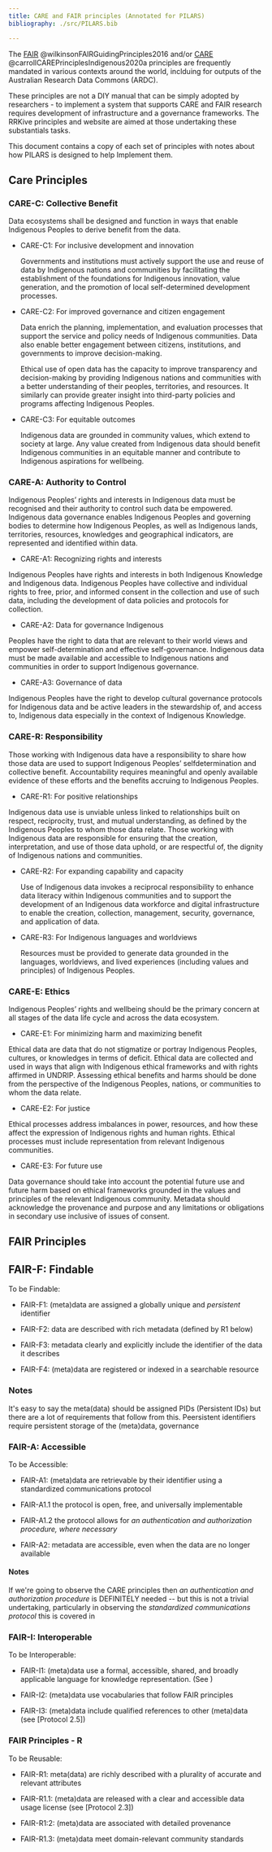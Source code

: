 ```yaml
---
title: CARE and FAIR principles (Annotated for PILARS)
bibliography: ./src/PILARS.bib

---
```


The [FAIR](https://www.nature.com/articles/sdata201618) @wilkinsonFAIRGuidingPrinciples2016  and/or [CARE](https://static1.squarespace.com/static/5d3799de845604000199cd24/t/6397b363b502ff481fce6baf/1670886246948/CARE%2BPrinciples_One%2BPagers%2BFINAL_Oct_17_2019.pdf) @carrollCAREPrinciplesIndigenous2020a principles are frequently mandated in various contexts around the world, inclduing for outputs of the Australian Research Data Commons (ARDC).

These principles are not a DIY manual that can be simply adopted by researchers - to implement a system that supports CARE and FAIR research requires development of infrastructure and a governance frameworks. The RRKive principles and website are aimed at those undertaking these substantials tasks.

This document contains a copy of each set of principles with notes about how PILARS is designed to help Implement them.


## Care Principles

<a name="CARE-C"> </a>


###  CARE-C: Collective Benefit 

Data ecosystems shall be designed and function in ways that enable Indigenous Peoples to derive benefit from the data.

-  CARE-C1: 	For inclusive development and innovation 

   Governments and institutions must actively support the use and reuse of data by Indigenous nations and communities by facilitating the establishment of the foundations for Indigenous innovation, value generation, and the promotion of local self-determined development processes.

-  CARE-C2: 	For improved governance and citizen engagement 

    Data enrich the planning, implementation, and evaluation processes that support the service and policy needs of Indigenous communities. Data also enable better engagement between citizens, institutions, and governments to improve decision-making. 

    Ethical use of open data has the capacity to improve transparency and decision-making by providing Indigenous nations and communities with a better understanding of their peoples, territories, and resources. It similarly can provide greater insight into third-party policies and programs affecting Indigenous Peoples. 

- CARE-C3: 	For equitable outcomes 

   Indigenous data are grounded in community values, which extend to society at large. Any value created from Indigenous data should benefit Indigenous communities in an equitable manner and contribute to Indigenous aspirations for wellbeing.

<a name="CARE-A"> </a>


###   CARE-A: Authority to Control

Indigenous Peoples’ rights and interests in Indigenous data must be recognised and their authority to control such data be empowered. Indigenous data governance enables Indigenous Peoples and governing bodies to determine how Indigenous Peoples, as well as Indigenous lands, territories, resources, knowledges and geographical indicators, are represented and identified within data. 

<a name="CARE-A1"> </a>


-   CARE-A1: Recognizing rights and interests
	
   Indigenous Peoples have rights and interests in both Indigenous Knowledge and Indigenous data. Indigenous Peoples have collective and individual rights to free, prior, and informed consent in the collection and use of such data, including the development of data policies and protocols for collection.
 
<a name="CARE-A2"> </a>


-   CARE-A2: Data for governance Indigenous 

   Peoples have the right to data that are relevant to their world views and empower self-determination and effective self-governance. Indigenous data must be made available and accessible to Indigenous nations and communities in order to support Indigenous governance. 

<a name="CARE-A3"> </a>


-   CARE-A3: Governance of data 

   Indigenous Peoples have the right to develop cultural governance protocols for Indigenous data and be active leaders in the stewardship of, and access to, Indigenous data especially in the context of Indigenous Knowledge.

<a name="CARE-R"> </a>


###  CARE-R: Responsibility 

Those working with Indigenous data have a responsibility to share how those data are used to support Indigenous Peoples’ selfdetermination and collective benefit. Accountability requires meaningful and openly available evidence of these efforts and the benefits accruing to Indigenous Peoples. 

<a name="CARE-R1"> </a>


-  CARE-R1: For positive relationships
	
  Indigenous data use is unviable unless linked to relationships built on respect, reciprocity, trust, and mutual understanding, as defined by the Indigenous Peoples to whom those data relate. Those working with Indigenous data are responsible for ensuring that the creation, interpretation, and use of those data uphold, or are respectful of, the dignity of Indigenous nations and communities. 


<a name="CARE-R2"> </a>

-  CARE-R2: For expanding capability and capacity 

   Use of Indigenous data invokes a reciprocal responsibility to enhance data literacy within Indigenous communities and to support the development of an Indigenous data workforce and digital infrastructure to enable the creation, collection, management, security, governance, and application of data. 


<a name="CARE-R3"> </a>

-  CARE-R3: For Indigenous languages and worldviews

   Resources must be provided to generate data grounded in the languages, worldviews, and lived experiences (including values and principles) of Indigenous Peoples.


<a name="CARE-E"> </a>

###   CARE-E: Ethics

Indigenous Peoples’ rights and wellbeing should be the primary concern at all stages of the data life cycle and across the data ecosystem. 

<a name="CARE-E1"> </a>

-   CARE-E1: For minimizing harm and maximizing benefit 

   Ethical data are data that do not stigmatize or portray Indigenous Peoples, cultures, or knowledges in terms of deficit. Ethical data are collected and used in ways that align with Indigenous ethical frameworks and with rights affirmed in UNDRIP. Assessing ethical benefits and harms should be done from the perspective of the Indigenous Peoples, nations, or communities to whom the data relate. 


<a name="CARE-E2"> </a>

-   CARE-E2: For justice 

   Ethical processes address imbalances in power, resources, and how these affect the expression of Indigenous rights and human rights. Ethical processes must include representation from relevant Indigenous communities. 


<a name="CARE-E3"> </a>

-   CARE-E3: For future use

   Data governance should take into account the potential future use and future harm based on ethical frameworks grounded in the values and principles of the relevant Indigenous community. Metadata should acknowledge the provenance and purpose and any limitations or obligations in secondary use inclusive of issues of consent.


## FAIR Principles


<a name="FAIR-F"> </a>

##  FAIR-F: Findable

To be Findable:


<a name="FAIR-F1"> </a>

-  FAIR-F1: (meta)data are assigned a globally unique and *persistent* identifier


<a name="FAIR-F2"> </a>

-  FAIR-F2: data are described with rich metadata (defined by R1 below)


<a name="FAIR-F3"> </a>

-  FAIR-F3: metadata clearly and explicitly include the identifier of the data it describes


<a name="FAIR-F4"> </a>

-  FAIR-F4: (meta)data are registered or indexed in a searchable resource

### Notes

It's easy to say the meta(data) should be assigned PIDs (Persistent IDs) but there are a lot of requirements that follow from this. Peersistent identifiers require persistent storage of the (meta)data, governance 




<a name="FAIR-A"> </a>

###  FAIR-A: Accessible

To be Accessible:


<a name="FAIR-A1"> </a>

-  FAIR-A1: (meta)data are retrievable by their identifier using a standardized communications protocol

<a name="FAIR-A1.1"> </a>

  - FAIR-A1.1 the protocol is open, free, and universally implementable

<a name="FAIR-A1.2"> </a>

  - FAIR-A1.2 the protocol allows for *an authentication and authorization procedure, where necessary*


<a name="FAIR-A2"> </a>

-  FAIR-A2: metadata are accessible, even when the data are no longer available

#### Notes

If we're going to observe the CARE principles then *an authentication and authorization procedure* is DEFINITELY needed -- but this is not a trivial undertaking, particularly in observing the *standardized communications protocol* this is covered in 




<a name="FAIR-I"> </a>

###  FAIR-I: Interoperable

To be Interoperable:


<a name="FAIR-I1"> </a>

-  FAIR-I1: (meta)data use a formal, accessible, shared, and broadly applicable language for knowledge representation. (See )


<a name="FAIR-I2"> </a>

-  FAIR-I2: (meta)data use vocabularies that follow FAIR principles


<a name="FAIR-I3"> </a>

-  FAIR-I3: (meta)data include qualified references to other (meta)data (see [Protocol 2.5])




### FAIR Principles - R

To be Reusable:

<a name="FAIR-R1"> </a>

-  FAIR-R1: meta(data) are richly described with a plurality of accurate and relevant attributes

<a name="FAIR-R1.1"> </a>

  -  FAIR-R1.1: (meta)data are released with a clear and accessible data usage license (see [Protocol 2.3])

<a name="FAIR-R1.2"> </a>

  -  FAIR-R1:2: (meta)data are associated with detailed provenance

<a name="FAIR-R1.3"> </a>

  -  FAIR-R1.3: (meta)data meet domain-relevant community standards




